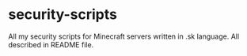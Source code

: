 # security-scripts
All my security scripts for Minecraft servers written in .sk language. All described in README file.
